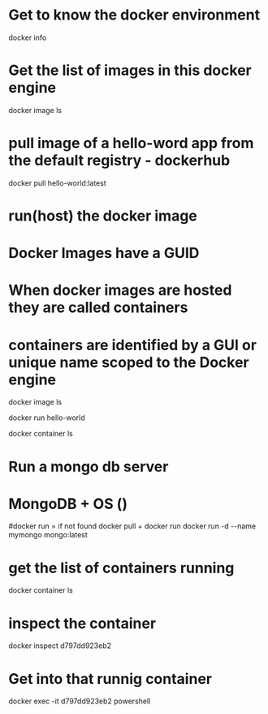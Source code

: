 # Get to know the docker environment

docker info

# Get the list of images in this docker engine
docker image ls

# pull image of a hello-word app from the default registry - dockerhub

docker pull hello-world:latest

# run(host) the docker image 
# Docker Images have a GUID
# When docker images are hosted they are called containers
# containers are identified by a GUI or unique name scoped to the Docker engine
docker image ls

docker run hello-world

docker container ls

# Run a mongo db server
# MongoDB + OS ()
#docker run = if not found docker pull + docker run
docker run -d  --name mymongo mongo:latest


# get the list of containers running
docker container ls

# inspect the container

docker inspect d797dd923eb2

# Get into that runnig container

docker exec -it d797dd923eb2 powershell








